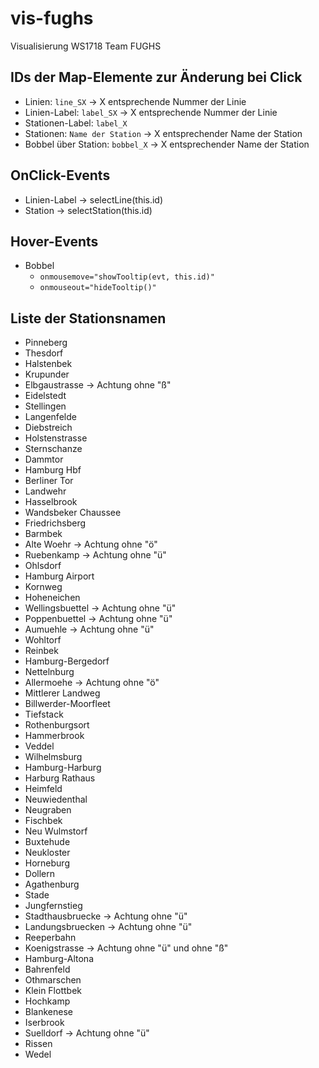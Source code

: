 # vis-fughs
Visualisierung WS1718 Team FUGHS

## IDs der Map-Elemente zur Änderung bei Click
* Linien: ``line_SX`` -> X entsprechende Nummer der Linie
* Linien-Label: ``label_SX`` -> X entsprechende Nummer der Linie
* Stationen-Label: ``label_X``
* Stationen: ``Name der Station`` -> X entsprechender Name der Station
* Bobbel über Station: ``bobbel_X`` -> X entsprechender Name der Station

## OnClick-Events
* Linien-Label -> selectLine(this.id)
* Station -> selectStation(this.id)

## Hover-Events 
* Bobbel
  * ``onmousemove="showTooltip(evt, this.id)"``
  * ``onmouseout="hideTooltip()"``

## Liste der Stationsnamen
* Pinneberg
* Thesdorf
* Halstenbek
* Krupunder
* Elbgaustrasse -> Achtung ohne "ß"
* Eidelstedt
* Stellingen
* Langenfelde
* Diebstreich
* Holstenstrasse
* Sternschanze
* Dammtor
* Hamburg Hbf
* Berliner Tor
* Landwehr
* Hasselbrook
* Wandsbeker Chaussee
* Friedrichsberg
* Barmbek
* Alte Woehr -> Achtung ohne "ö"
* Ruebenkamp -> Achtung ohne "ü"
* Ohlsdorf
* Hamburg Airport
* Kornweg
* Hoheneichen
* Wellingsbuettel -> Achtung ohne "ü"
* Poppenbuettel -> Achtung ohne "ü"
* Aumuehle  -> Achtung ohne "ü"
* Wohltorf
* Reinbek
* Hamburg-Bergedorf
* Nettelnburg
* Allermoehe -> Achtung ohne "ö"
* Mittlerer Landweg
* Billwerder-Moorfleet
* Tiefstack
* Rothenburgsort
* Hammerbrook
* Veddel
* Wilhelmsburg
* Hamburg-Harburg
* Harburg Rathaus
* Heimfeld
* Neuwiedenthal
* Neugraben
* Fischbek
* Neu Wulmstorf
* Buxtehude
* Neukloster
* Horneburg
* Dollern
* Agathenburg
* Stade
* Jungfernstieg
* Stadthausbruecke -> Achtung ohne "ü"
* Landungsbruecken -> Achtung ohne "ü"
* Reeperbahn
* Koenigstrasse -> Achtung ohne "ü" und ohne "ß"
* Hamburg-Altona
* Bahrenfeld
* Othmarschen
* Klein Flottbek
* Hochkamp
* Blankenese
* Iserbrook
* Suelldorf -> Achtung ohne "ü"
* Rissen
* Wedel

